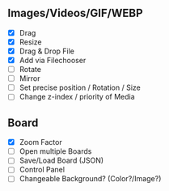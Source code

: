 ## Images/Videos/GIF/WEBP
- [x] Drag
- [x] Resize
- [x] Drag & Drop File
- [x] Add via Filechooser
- [ ] Rotate
- [ ] Mirror
- [ ] Set precise position / Rotation / Size
- [ ] Change z-index / priority of Media

## Board
- [x] Zoom Factor
- [ ] Open multiple Boards
- [ ] Save/Load Board (JSON)
- [ ] Control Panel
- [ ] Changeable Background? (Color?/Image?)
